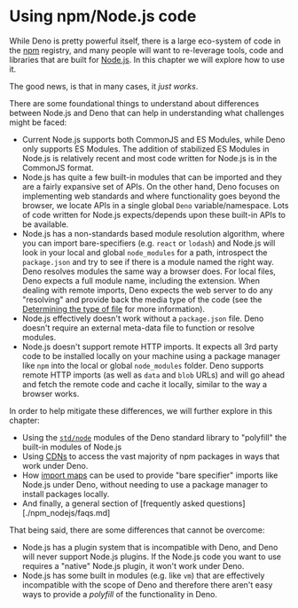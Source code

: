 # Using npm/Node.js code

While Deno is pretty powerful itself, there is a large eco-system of code in the
[npm](https://npmjs.com/) registry, and many people will want to re-leverage
tools, code and libraries that are built for [Node.js](https://nodejs.org/). In
this chapter we will explore how to use it.

The good news, is that in many cases, it _just works_.

There are some foundational things to understand about differences between
Node.js and Deno that can help in understanding what challenges might be faced:

- Current Node.js supports both CommonJS and ES Modules, while Deno only
  supports ES Modules. The addition of stabilized ES Modules in Node.js is
  relatively recent and most code written for Node.js is in the CommonJS format.
- Node.js has quite a few built-in modules that can be imported and they are a
  fairly expansive set of APIs. On the other hand, Deno focuses on implementing
  web standards and where functionality goes beyond the browser, we locate APIs
  in a single global `Deno` variable/namespace. Lots of code written for Node.js
  expects/depends upon these built-in APIs to be available.
- Node.js has a non-standards based module resolution algorithm, where you can
  import bare-specifiers (e.g. `react` or `lodash`) and Node.js will look in
  your local and global `node_modules` for a path, introspect the `package.json`
  and try to see if there is a module named the right way. Deno resolves modules
  the same way a browser does. For local files, Deno expects a full module name,
  including the extension. When dealing with remote imports, Deno expects the
  web server to do any "resolving" and provide back the media type of the code
  (see the
  [Determining the type of file](../typescript/overview.md#determining-the-type-of-file)
  for more information).
- Node.js effectively doesn't work without a `package.json` file. Deno doesn't
  require an external meta-data file to function or resolve modules.
- Node.js doesn't support remote HTTP imports. It expects all 3rd party code to
  be installed locally on your machine using a package manager like `npm` into
  the local or global `node_modules` folder. Deno supports remote HTTP imports
  (as well as `data` and `blob` URLs) and will go ahead and fetch the remote
  code and cache it locally, similar to the way a browser works.

In order to help mitigate these differences, we will further explore in this
chapter:

- Using the [`std/node`](./npm_nodejs/std_node.md) modules of the Deno standard
  library to "polyfill" the built-in modules of Node.js
- Using [CDNs](./npm_nodejs/cdns.md) to access the vast majority of npm packages
  in ways that work under Deno.
- How [import maps](./npm_nodejs/import_maps.md) can be used to provide "bare
  specifier" imports like Node.js under Deno, without needing to use a package
  manager to install packages locally.
- And finally, a general section of [frequently asked
  questions][./npm_nodejs/faqs.md]

That being said, there are some differences that cannot be overcome:

- Node.js has a plugin system that is incompatible with Deno, and Deno will
  never support Node.js plugins. If the Node.js code you want to use requires a
  "native" Node.js plugin, it won't work under Deno.
- Node.js has some built in modules (e.g. like `vm`) that are effectively
  incompatible with the scope of Deno and therefore there aren't easy ways to
  provide a _polyfill_ of the functionality in Deno.
